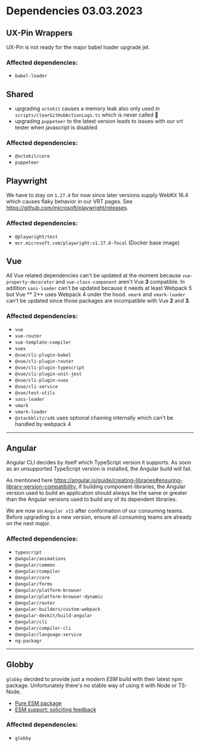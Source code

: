 # Dependencies 03.03.2023

## UX-Pin Wrappers

UX-Pin is not ready for the major babel loader upgrade jet.

### Affected dependencies:

- `babel-loader`

## Shared

- upgrading `octokit` causes a memory leak also only used in `scripts/clearGitHubActionLogs.ts` which is never called 🤷
- upgrading `puppeteer` to the latest version leads to issues with our vrt tester when javascript is disabled

### Affected dependencies:

- `@octokit/core`
- `puppeteer`

## Playwright

We have to stay on `1.27.0` for now since later versions supply WebKit 16.4 which causes flaky behavior in our VRT
pages. See <https://github.com/microsoft/playwright/releases>.

### Affected dependencies:

- `@playwright/test`
- `mcr.microsoft.com/playwright:v1.27.0-focal` (Docker base image)

## Vue

All Vue related dependencies can't be updated at the moment because `vue-property-decorator` and `vue-class-component`
aren't Vue **3** compatible. In addition `sass-loader` can't be updated because it needs at least Webpack 5 but Vue **
2** uses Webpack 4 under the hood. `vmark` and `vmark-loader` can't be updated since those packages are incompatible
with Vue **2** and **3**.

### Affected dependencies:

- `vue`
- `vue-router`
- `vue-template-compiler`
- `vuex`
- `@vue/cli-plugin-babel`
- `@vue/cli-plugin-router`
- `@vue/cli-plugin-typescript`
- `@vue/cli-plugin-unit-jest`
- `@vue/cli-plugin-vuex`
- `@vue/cli-service`
- `@vue/test-utils`
- `sass-loader`
- `vmark`
- `vmark-loader`
- `@stackblitz/sdk` uses optional chaining internally which can't be handled by webpack 4

---

## Angular

Angular CLI decides by itself which TypeScript version it supports. As soon as an unsupported TypeScript version is
installed, the Angular build will fail.

As mentioned here https://angular.io/guide/creating-libraries#ensuring-library-version-compatibility, if building
component-libraries, the Angular version used to build an application should always be the same or greater than the
Angular versions used to build any of its dependent libraries.

We are now on `Angular v15` after conformation of our consuming teams. Before upgrading to a new version, ensure all
consuming teams are already on the next major.

### Affected dependencies:

- `typescript`
- `@angular/animations`
- `@angular/common`
- `@angular/compiler`
- `@angular/core`
- `@angular/forms`
- `@angular/platform-browser`
- `@angular/platform-browser-dynamic`
- `@angular/router`
- `@angular-builders/custom-webpack`
- `@angular-devkit/build-angular`
- `@angular/cli`
- `@angular/compiler-cli`
- `@angular/language-service`
- `ng-packagr`

---

## Globby

`globby` decided to provide just a modern _ESM_ build with their latest npm package. Unfortunately there's no stable way
of using it with Node or TS-Node.

- [Pure ESM package](https://gist.github.com/sindresorhus/a39789f98801d908bbc7ff3ecc99d99c#how-can-i-make-my-typescript-project-output-esm)
- [ESM support: soliciting feedback](https://github.com/TypeStrong/ts-node/issues/1007)

### Affected dependencies:

- `globby`
